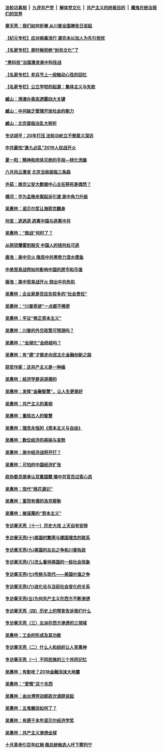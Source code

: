 ####  [法轮功真相](../../../../basic/blob/master/README.md?t=07111002) &nbsp;|&nbsp; [九评共产党](../../../../9ping.md/blob/master/README.md?t=07111002) &nbsp;|&nbsp; [解体党文化](../../../../jtdwh.md/blob/master/README.md?t=07111002)  &nbsp;|&nbsp; [共产主义的终极目的](../../../../gczydzjmd.md/blob/master/README.md?t=07111002) &nbsp;|&nbsp; [魔鬼在统治我们的世界](../../../../mgztzwmdsj.md/blob/master/README.md?t=07111002) 

#### [章天亮：我们如何祈祷 从川普全国祷告日说起](../pages/nsc423/n11944627.md?t=07111002) 

#### [【纪元专栏】应对病毒流行 渥京未以加人为先引担忧](../pages/nsc423/n11875714.md?t=07111002) 

#### [【名家专栏】是时候拒绝“封杀文化”了](../pages/nsc423/n11814093.md?t=07111002) 

#### [“黑科技”治国激发美中科技战](../pages/nsc423/n11638056.md?t=07111002) 

#### [【名家专栏】老兵节上一段触动心弦的回忆](../pages/nsc423/n11646016.md?t=07111002) 

#### [【名家专栏】公立学校的起源：集体主义与失败](../pages/nsc423/n11601833.md?t=07111002) 

#### [臧山：港澳办表态透露四大关键](../pages/nsc423/n11421628.md?t=07111002) 

#### [臧山：中共缺乏管理开放社会的能力](../pages/nsc423/n11407457.md?t=07111002) 

#### [臧山：北京面临治乱大转折](../pages/nsc423/n11406895.md?t=07111002) 

#### [专访胡平：20年打压 法轮功屹立不倒意义深远](../pages/nsc423/n11398800.md?t=07111002) 

#### [中共最怕“逢九必乱”2019人权战开火](../pages/nsc423/n11385248.md?t=07111002) 

#### [夏一阳：精神和肉体灭绝的手段—转化洗脑](../pages/nsc423/n11368250.md?t=07111002) 

#### [六月风云激变 北京当局面临三条路](../pages/nsc423/n11313668.md?t=07111002) 

#### [许茹：南京公安大数据中心主任猝死是偶然？](../pages/nsc423/n11064744.md?t=07111002) 

#### [横河：华为孟晚舟案起诉引渡 美中角力升级](../pages/nsc423/n11027230.md?t=07111002) 

#### [吴惠林：诺贝尔奖让海耶克翻身](../pages/nsc423/n10890049.md?t=07111002) 

#### [何坚：逃逃逃 逃离中国与逃离中共](../pages/nsc423/n10592891.md?t=07111002) 

#### [吴惠林：“商战”何时了？](../pages/nsc423/n10573558.md?t=07111002) 

#### [从网贷爆雷到股灾 中国人的钱何处可逃](../pages/nsc423/n10572800.md?t=07111002) 

#### [唐浩：美中交火 隐现中共黑势力混水摸鱼](../pages/nsc423/n10544040.md?t=07111002) 

#### [中美贸易战将如何影响中国的房市和币值](../pages/nsc423/n10543697.md?t=07111002) 

#### [唐浩：美中贸易战开火 烧出中共危机](../pages/nsc423/n10540126.md?t=07111002) 

#### [吴惠林：企业家是否应负较多的“社会责任”](../pages/nsc423/n10535022.md?t=07111002) 

#### [吴惠林：“川普奇迹”一点都不稀奇](../pages/nsc423/n10512808.md?t=07111002) 

#### [吴惠林：平议“修正资本主义”](../pages/nsc423/n10495724.md?t=07111002) 

#### [吴惠林：川普的外交政策可预测吗？](../pages/nsc423/n10462387.md?t=07111002) 

#### [吴惠林：“全球化”会终结吗？](../pages/nsc423/n10452838.md?t=07111002) 

#### [吴惠林：有“德”才能走向民主化金融创新之路](../pages/nsc423/n10432292.md?t=07111002) 

#### [获奖作家：这共产主义是一种癌](../pages/nsc423/n10431541.md?t=07111002) 

#### [吴惠林：经济学是讲道德的](../pages/nsc423/n10398014.md?t=07111002) 

#### [吴惠林：发挥“金融智慧”，让人生更美好](../pages/nsc423/n10375019.md?t=07111002) 

#### [吴惠林：共产主义的真相](../pages/nsc423/n10351394.md?t=07111002) 

#### [吴惠林：重拾古人的智慧](../pages/nsc423/n10337691.md?t=07111002) 

#### [吴惠林：理念永恒的《资本主义与自由》](../pages/nsc423/n10316274.md?t=07111002) 

#### [吴惠林：数位经济的美丽与哀愁](../pages/nsc423/n10292946.md?t=07111002) 

#### [吴惠林：美中经济战将开打？](../pages/nsc423/n10258825.md?t=07111002) 

#### [吴惠林：可怕的中国经济扩张](../pages/nsc423/n10219147.md?t=07111002) 

#### [政协委员提承认双重国籍 揭中共官员过客心态](../pages/nsc423/n10208809.md?t=07111002) 

#### [吴惠林：现代“桃花源记”](../pages/nsc423/n10185234.md?t=07111002) 

#### [吴惠林：富而有德的洛克斐勒](../pages/nsc423/n10142264.md?t=07111002) 

#### [吴惠林：被诬蔑的“资本主义”](../pages/nsc423/n10124816.md?t=07111002) 

#### [专访章天亮（十一）历史大戏 上天自有安排](../pages/nsc423/n10094905.md?t=07111002) 

#### [专访章天亮(十)美国的繁荣与建国理念的联系](../pages/nsc423/n10094899.md?t=07111002) 

#### [专访章天亮(九)美国的左右之争和川普执政](../pages/nsc423/n10094889.md?t=07111002) 

#### [专访章天亮(八)怎么看待美国的一些社会现象](../pages/nsc423/n10094857.md?t=07111002) 

#### [专访章天亮(七)传统与现代——美国价值之争](../pages/nsc423/n10093140.md?t=07111002) 

#### [专访章天亮(六)进化论与当前社会变化的关系](../pages/nsc423/n10092036.md?t=07111002) 

#### [专访章天亮(五)为何共产主义在西方不断渗透](../pages/nsc423/n10083620.md?t=07111002) 

#### [专访章天亮（四）历史上的预言告诉我们什么](../pages/nsc423/n10083606.md?t=07111002) 

#### [专访章天亮（三）左派在西方渗透的三领域](../pages/nsc423/n10081115.md?t=07111002) 

#### [吴惠林：工会的形成及其功能](../pages/nsc423/n10080633.md?t=07111002) 

#### [专访章天亮（二）什么人和组织让人背离神](../pages/nsc423/n10076637.md?t=07111002) 

#### [专访章天亮（一）不同民族的三个共同记忆](../pages/nsc423/n10074188.md?t=07111002) 

#### [吴惠林：有影呒？2018金融泡沫大地震](../pages/nsc423/n10040534.md?t=07111002) 

#### [吴惠林：“爱情”这个东西](../pages/nsc423/n10019423.md?t=07111002) 

#### [吴惠林：由台湾劳动部政次请辞说起](../pages/nsc423/n9979679.md?t=07111002) 

#### [吴惠林：五鬼搬运如何了？](../pages/nsc423/n9925338.md?t=07111002) 

#### [吴惠林：有感于本年诺贝尔经济学奖](../pages/nsc423/n9871883.md?t=07111002) 

#### [吴惠林：共产主义渗透全球](../pages/nsc423/n9812748.md?t=07111002) 

#### [十月革命引百年红祸 俄总统候选人吁下葬列宁](../pages/nsc423/n9810182.md?t=07111002) 

